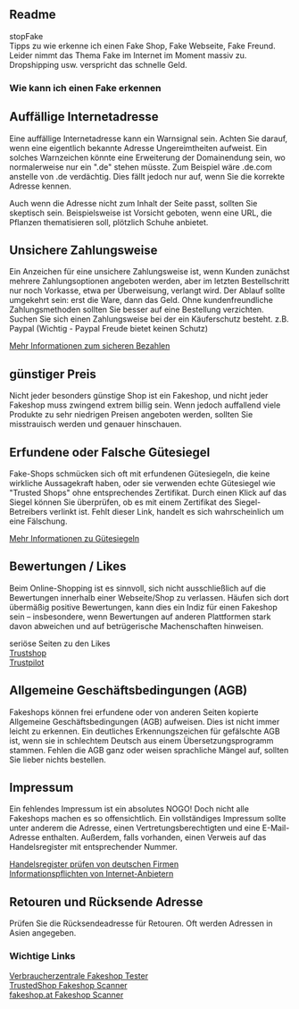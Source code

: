 ## Readme
stopFake  
Tipps zu wie erkenne ich einen Fake Shop, Fake Webseite, Fake Freund.  
Leider nimmt das Thema Fake im Internet im Moment massiv zu.  
Dropshipping usw. verspricht das schnelle Geld.   

### Wie kann ich einen Fake erkennen
## Auffällige Internetadresse
Eine auffällige Internetadresse kann ein Warnsignal sein. Achten Sie darauf, wenn eine eigentlich bekannte Adresse Ungereimtheiten aufweist. Ein solches Warnzeichen könnte eine Erweiterung der Domainendung sein, wo normalerweise nur ein ".de" stehen müsste. Zum Beispiel wäre .de.com anstelle von .de verdächtig. Dies fällt jedoch nur auf, wenn Sie die korrekte Adresse kennen.

Auch wenn die Adresse nicht zum Inhalt der Seite passt, sollten Sie skeptisch sein. Beispielsweise ist Vorsicht geboten, wenn eine URL, die Pflanzen thematisieren soll, plötzlich Schuhe anbietet.

## Unsichere Zahlungsweise
Ein Anzeichen für eine unsichere Zahlungsweise ist, wenn Kunden
zunächst mehrere Zahlungsoptionen angeboten werden, aber im letzten Bestellschritt nur noch Vorkasse, etwa per Überweisung, verlangt wird. Der Ablauf sollte umgekehrt sein: erst die Ware, dann das Geld. Ohne kundenfreundliche Zahlungsmethoden sollten Sie besser auf eine Bestellung verzichten.
Suchen Sie sich einen Zahlungsweise bei der ein Käuferschutz besteht. z.B. Paypal (Wichtig - Paypal Freude bietet keinen Schutz)

[Mehr Informationen zum sicheren Bezahlen](https://www.verbraucherzentrale.de/wissen/digitale-welt/onlinedienste/bezahlen-beim-onlineshopping-vor-und-nachteile-von-bezahldiensten-61294)

## günstiger Preis
Nicht jeder besonders günstige Shop ist ein Fakeshop, und nicht jeder Fakeshop muss zwingend extrem billig sein. Wenn jedoch auffallend viele Produkte zu sehr niedrigen Preisen angeboten werden, sollten Sie misstrauisch werden und genauer hinschauen. 

## Erfundene oder Falsche Gütesiegel
Fake-Shops schmücken sich oft mit erfundenen Gütesiegeln, die keine wirkliche Aussagekraft haben, oder sie verwenden echte Gütesiegel wie "Trusted Shops" ohne entsprechendes Zertifikat. Durch einen Klick auf das Siegel können Sie überprüfen, ob es mit einem Zertifikat des Siegel-Betreibers verlinkt ist. Fehlt dieser Link, handelt es sich wahrscheinlich um eine Fälschung.

[Mehr Informationen zu Gütesiegeln](https://www.verbraucherzentrale.de/wissen/digitale-welt/onlinehandel/trusted-shops-tuev-co-welche-guetesiegel-bei-onlineshops-sind-serioes-6740)

## Bewertungen / Likes
Beim Online-Shopping ist es sinnvoll, sich nicht ausschließlich auf die Bewertungen innerhalb einer Webseite/Shop zu verlassen. Häufen sich dort übermäßig positive Bewertungen, kann dies ein Indiz für einen Fakeshop sein – insbesondere, wenn Bewertungen auf anderen Plattformen stark davon abweichen und auf betrügerische Machenschaften hinweisen.

seriöse Seiten zu den Likes  
[Trustshop](https://www.trustedshops.de/)  
[Trustpilot](https://de.trustpilot.com/review/www.trustedshops.de)

## Allgemeine Geschäftsbedingungen (AGB)
Fakeshops können frei erfundene oder von anderen Seiten kopierte Allgemeine Geschäftsbedingungen (AGB) aufweisen. Dies ist nicht immer leicht zu erkennen. Ein deutliches Erkennungszeichen für gefälschte AGB ist, wenn sie in schlechtem Deutsch aus einem Übersetzungsprogramm stammen. Fehlen die AGB ganz oder weisen sprachliche Mängel auf, sollten Sie lieber nichts bestellen.

## Impressum
Ein fehlendes Impressum ist ein absolutes NOGO! Doch nicht alle Fakeshops machen es so offensichtlich. Ein vollständiges Impressum sollte unter anderem die Adresse, einen Vertretungsberechtigten und eine E-Mail-Adresse enthalten. Außerdem, falls vorhanden, einen Verweis auf das Handelsregister mit entsprechender Nummer.

[Handelsregister prüfen von deutschen Firmen](https://www.handelsregister.de/rp_web/normalesuche.xhtml;jsessionid=FD194B202C46AE359EA37A7D9A557DCA.tc04n02)  
[Informationspflichten von Internet-Anbietern](https://www.verbraucherzentrale.de/wissen/digitale-welt/onlinehandel/von-agb-bis-zahlung-welche-informationen-muss-mir-ein-onlineshop-geben-8350)

## Retouren und Rücksende Adresse
Prüfen Sie die Rücksendeadresse für Retouren. Oft werden Adressen in Asien angegeben.
  
### Wichtige Links  
[Verbraucherzentrale Fakeshop Tester](https://www.verbraucherzentrale.de/fakeshopfinder-71560)  
[TrustedShop Fakeshop Scanner](https://www.trustedshops.de/fake-shops/)  
[fakeshop.at Fakeshop Scanner](https://www.fakeshop.at/shopcheck/)  






